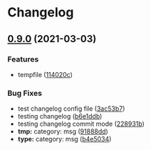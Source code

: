 # Changelog

## [0.9.0](https://www.github.com/kmantel/PsyNeuLink/compare/v0.8.5...v0.9.0) (2021-03-03)


### Features

* tempfile ([114020c](https://www.github.com/kmantel/PsyNeuLink/commit/114020c4fadd713e1a1fc631e4d3e5c616087549))


### Bug Fixes

* test changelog config file ([3ac53b7](https://www.github.com/kmantel/PsyNeuLink/commit/3ac53b7bb641cf4e6455881af08a2023c2168aff))
* testing changelog ([b6e1ddb](https://www.github.com/kmantel/PsyNeuLink/commit/b6e1ddbf22cc3770a408907d572f8bdfd91f4906))
* testing changelog commit mode ([228931b](https://www.github.com/kmantel/PsyNeuLink/commit/228931b27ee056d208dc6921b548933eca1bfa0a))
* **tmp:** category: msg ([91888dd](https://www.github.com/kmantel/PsyNeuLink/commit/91888ddad1ad4d4c0d1c879c61d11d5d4a98146b))
* **type:** category: msg ([b4e5034](https://www.github.com/kmantel/PsyNeuLink/commit/b4e5034d5dd5e963b1d944bc10990eae22e013dc))
